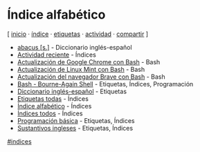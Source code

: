 # Índice alfabético
[ [inicio](https://github.com/jucardus/jucardus.github.io/blob/main/index.md) · [índice](https://github.com/jucardus/jucardus.github.io/blob/main/25/10/23/indice-alfabetico.md) · [etiquetas](https://github.com/jucardus/jucardus.github.io/blob/main/25/10/23/etiquetas-todas.md) · [actividad](https://github.com/jucardus/jucardus.github.io/blob/main/25/10/23/actividad-reciente.md) · [compartir](https://x.com/intent/tweet?text=%C3%8Dndice%20alfab%C3%A9tico%20%E2%80%94%20%C3%8Dndices%0A%0A%C3%8Dndice%20de%20todas%20las%20entradas%20del%20repositorio%2C%20incluyendo%20etiquetas%2C%20otros%20%C3%ADndices%2C%20entradas%20comunes%2C%20actividad%20reciente%20y%20m%C3%A1s.%0A%0A%E2%86%92%20https%3A%2F%2Fgithub.com%2Fjucardus%2Fjucardus.github.io%2Fblob%2Fmain%2F25%2F10%2F23%2Findice-alfabetico.md%0A%0A%23indices_jucardus) ]

* [abacus [s.]](https://github.com/jucardus/jucardus.github.io/blob/main/25/10/23/abacus-s.md) - Diccionario inglés-español
* [Actividad reciente](https://github.com/jucardus/jucardus.github.io/blob/main/25/10/23/actividad-reciente.md) - Índices
* [Actualización de Google Chrome con Bash](https://github.com/jucardus/jucardus.github.io/blob/main/25/10/24/actualizacion-de-google-chrome-con-bash.md) - Bash
* [Actualización de Linux Mint con Bash](https://github.com/jucardus/jucardus.github.io/blob/main/25/10/24/actualizacion-de-linux-mint-con-bash.md) - Bash
* [Actualización del navegador Brave con Bash](https://github.com/jucardus/jucardus.github.io/blob/main/25/10/24/actualizacion-del-navegador-brave-con-bash.md) - Bash
* [Bash - Bourne-Again Shell](https://github.com/jucardus/jucardus.github.io/blob/main/25/10/24/bash.md) - Etiquetas, Índices, Programación
* [Diccionario inglés-español](https://github.com/jucardus/jucardus.github.io/blob/main/25/10/23/diccionario-ingles-espanol.md) - Etiquetas
* [Etiquetas todas](https://github.com/jucardus/jucardus.github.io/blob/main/25/10/23/etiquetas-todas.md) - Índices
* [Índice alfabético](https://github.com/jucardus/jucardus.github.io/blob/main/25/10/23/indice-alfabetico.md) - Índices
* [Índices todos](https://github.com/jucardus/jucardus.github.io/blob/main/25/10/23/indices-todos.md) - Índices
* [Programación básica](https://github.com/jucardus/jucardus.github.io/blob/main/25/10/24/programacion.md) - Etiquetas, Índices
* [Sustantivos ingleses](https://github.com/jucardus/jucardus.github.io/blob/main/25/10/23/sustantivos-ingleses.md) - Etiquetas, Índices

[#indices](https://github.com/jucardus/jucardus.github.io/blob/main/25/10/23/indices-todos.md)
